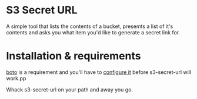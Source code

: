 # S3 Secret URL

A simple tool that lists the contents of a bucket, presemts a list of
it's contents and asks you what item you'd like to generate a secret
link for.


# Installation & requirements

[boto][1] is a requirement and you'll have to [configure it][2] before
s3-secret-url will work.pp

Whack s3-secret-url on your path and away you go.



[1]: https://github.com/boto/boto
[2]: http://code.google.com/p/boto/wiki/BotoConfig
